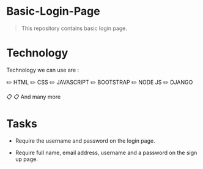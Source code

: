 # Basic-Login-Page
>This repository contains basic login page.
# Technology
Technology we can use are :

✏️ HTML
✏️ CSS
✏️ JAVASCRIPT
✏️ BOOTSTRAP
✏️ NODE JS
✏️ DJANGO

📋 📋 And many more

# Tasks
* Require the username and password on the login page.

 * Require full name, email address, username and a password on the sign up page.